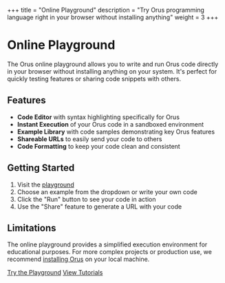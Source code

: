 +++
title = "Online Playground"
description = "Try Orus programming language right in your browser without installing anything"
weight = 3
+++

# Online Playground

The Orus online playground allows you to write and run Orus code directly in your browser without installing anything on your system. It's perfect for quickly testing features or sharing code snippets with others.

## Features

- **Code Editor** with syntax highlighting specifically for Orus
- **Instant Execution** of your Orus code in a sandboxed environment
- **Example Library** with code samples demonstrating key Orus features
- **Shareable URLs** to easily send your code to others
- **Code Formatting** to keep your code clean and consistent

## Getting Started

1. Visit the [playground](/playground)
2. Choose an example from the dropdown or write your own code
3. Click the "Run" button to see your code in action
4. Use the "Share" feature to generate a URL with your code

## Limitations

The online playground provides a simplified execution environment for educational purposes. For more complex projects or production use, we recommend [installing Orus](/install) on your local machine.

<div class="cta-container">
  <a href="/playground" class="button-primary">Try the Playground</a>
  <a href="/tutorial" class="button-secondary">View Tutorials</a>
</div>
